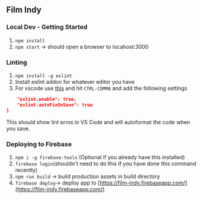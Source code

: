 ## Film Indy 

### Local Dev - Getting Started

1. `npm install`
2. `npm start` -> should open a browser to locahost:3000

### Linting
1. `npm install -g eslint`
2. Install eslint addon for whatever editor you have
3. For vscode use [this](https://marketplace.visualstudio.com/items?itemName=dbaeumer.vscode-eslint) and hit `CTRL-COMMA` and add the following settings
```json
    "eslint.enable": true,
    "eslint.autoFixOnSave": true
}
```
This should show lint erros in VS Code and will autoformat the code when you save. 

### Deploying to Firebase

1. `npm i -g firebase-tools` (Optional if you already have this installed)
3. `firebase login`(shouldn't need to do this if you have done this command recently)
4. `npm run build` -> build production assets in build directory
5. `firebase deploy`-> deploy app to [https://film-indy.firebaseapp.com/](https://film-indy.firebaseapp.com/)

